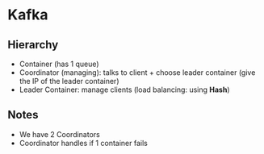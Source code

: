 # Kafka

## Hierarchy
- Container (has 1 queue)
- Coordinator (managing): talks to client + choose leader container (give the IP of the leader container)
- Leader Container: manage clients (load balancing: using **Hash**)

## Notes
- We have 2 Coordinators
- Coordinator handles if 1 container fails

